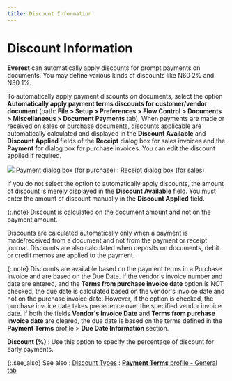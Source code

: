 ```yaml
---
title: Discount Information
---
```


# Discount Information


**Everest** can automatically apply  discounts for prompt payments on documents. You may define various kinds  of discounts like N60 2% and N30 1%.


To automatically apply payment discounts on documents, select the option  **Automatically apply payment terms discounts 
 for customer/vendor document** (path: **File 
 &gt; Setup &gt; Preferences &gt; Flow Control &gt; Documents &gt; Miscellaneous 
 &gt; Document Payments** tab). When payments are made or received  on sales or purchase documents, discounts applicable are automatically  calculated and displayed in the **Discount 
 Available** and **Discount Applied**  fields of the **Receipt** dialog box  for sales invoices and the **Payment for**  dialog box for purchase invoices. You can edit the discount applied if  required.


![]({{site.sc_baseurl}}/img/lens.gif) [Payment  dialog box (for purchase)]({{site.pp_chm}}/purc-proc/pos/po-processes/payments/pmnt-dialog-box/the_payment_dialog.html)
: [Receipt  dialog box (for sales)]({{site.sp_chm}}/sales-docs/sales-orders/so-proc/pmts-refunds/pmts-on-so/rcpt-dlg/the_payment_dialog_box.html)


If you do not select the option to automatically apply discounts, the  amount of discount is merely displayed in the **Discount 
 Available** field. You must enter the amount of discount manually  in the **Discount Applied** field.


{:.note}
Discount is calculated on the document amount  and not on the payment amount.


Discounts are calculated automatically only when a payment is made/received  from a document and not from the payment or receipt journal. Discounts  are also calculated when deposits on documents, debit or credit memos  are applied to the payment.


{:.note}
Discounts are available based on the payment  terms in a Purchase Invoice and are based on the Due Date. If the vendor's  invoice number and date are entered, and the **Terms 
 from purchase invoice date** option is NOT checked, the due date  is calculated based on the vendor's invoice date and not on the purchase  invoice date. However, if the option is checked, the purchase invoice  date takes precedence over the specified vendor invoice date. If both  the fields **Vendor's Invoice Date**  and **Terms from purchase invoice date**  are cleared, the due date is based on the terms defined in the **Payment 
 Terms** profile > **Due Date Information**  section.


**Discount (%)**
: Use this option to specify the percentage of discount  for early payments.


{:.see_also}
See also
: [Discount Types]({{site.sc_baseurl}}/misc/discount_types.html)
: [**Payment Terms** profile - General tab]({{site.sc_baseurl}}/options/payment-information/payment-terms/set-up-a-payment-term/payment_terms_profile_general_tab.html)
